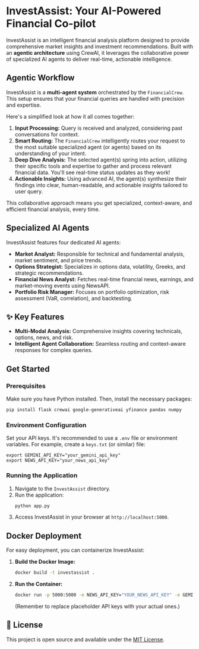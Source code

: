 # InvestAssist: Your AI-Powered Financial Co-pilot

InvestAssist is an intelligent financial analysis platform designed to provide comprehensive market insights and investment recommendations. Built with an **agentic architecture** using CrewAI, it leverages the collaborative power of specialized AI agents to deliver real-time, actionable intelligence.

## Agentic Workflow

InvestAssist is a **multi-agent system** orchestrated by the `FinancialCrew`. This setup ensures that your financial queries are handled with precision and expertise.

Here's a simplified look at how it all comes together:

1.  **Input Processing:** Query is received and analyzed, considering past conversations for context.
2.  **Smart Routing:** The `FinancialCrew` intelligently routes your request to the most suitable specialized agent (or agents) based on its understanding of your intent.
3.  **Deep Dive Analysis:** The selected agent(s) spring into action, utilizing their specific tools and expertise to gather and process relevant financial data. You'll see real-time status updates as they work!
4.  **Actionable Insights:** Using advanced AI, the agent(s) synthesize their findings into clear, human-readable, and actionable insights tailored to user query.

This collaborative approach means you get specialized, context-aware, and efficient financial analysis, every time.

## Specialized AI Agents

InvestAssist features four dedicated AI agents:

*   **Market Analyst:** Responsible for technical and fundamental analysis, market sentiment, and price trends.
*   **Options Strategist:** Specializes in options data, volatility, Greeks, and strategic recommendations.
*   **Financial News Analyst:** Fetches real-time financial news, earnings, and market-moving events using NewsAPI.
*   **Portfolio Risk Manager:** Focuses on portfolio optimization, risk assessment (VaR, correlation), and backtesting.

## ✨ Key Features

*   **Multi-Modal Analysis:** Comprehensive insights covering technicals, options, news, and risk.
*   **Intelligent Agent Collaboration:** Seamless routing and context-aware responses for complex queries.

## Get Started

### Prerequisites

Make sure you have Python installed. Then, install the necessary packages:

```bash
pip install flask crewai google-generativeai yfinance pandas numpy
```

### Environment Configuration

Set your API keys. It's recommended to use a `.env` file or environment variables. For example, create a `keys.txt` (or similar) file:

```
export GEMINI_API_KEY="your_gemini_api_key"
export NEWS_API_KEY="your_news_api_key"
```

### Running the Application

1.  Navigate to the `InvestAssist` directory.
2.  Run the application:
    ```bash
    python app.py
    ```
3.  Access InvestAssist in your browser at `http://localhost:5000`.

## Docker Deployment

For easy deployment, you can containerize InvestAssist:

1.  **Build the Docker Image:**
    ```bash
    docker build -t investassist .
    ```
2.  **Run the Container:**
    ```bash
    docker run -p 5000:5000 -e NEWS_API_KEY="YOUR_NEWS_API_KEY" -e GEMINI_API_KEY="YOUR_GEMINI_API_KEY" investassist
    ```
    (Remember to replace placeholder API keys with your actual ones.)

## 📄 License

This project is open source and available under the [MIT License](LICENSE).